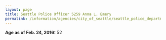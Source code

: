 ```yaml
---
layout: page
title: Seattle Police Officer 5259 Anna L. Emery
permalink: /information/agencies/city_of_seattle/seattle_police_department/copbook/5259/
---
```


**Age as of Feb. 24, 2016:** 52
